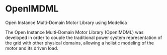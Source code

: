 # OpenIMDML
Open Instance Multi-Domain Motor Library using Modelica

The Open Instance Multi-Domain Motor Library (OpenIMDML) was developed in order to couple the traditional power system representation of the grid with other physical domains, allowing a holistic modeling of the motor and its driven load.
